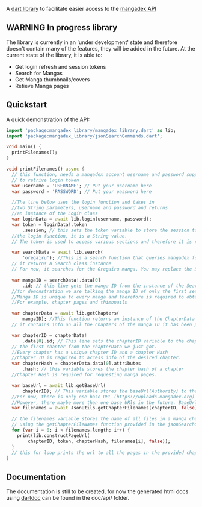 A [dart library](https://pub.dev/packages/mangadex_library) to facilitate easier access to the [mangadex API](https://api.mangadex.org)

## WARNING In progress library

The library is currently in an 'under development' state and therefore doesn't contain many of the features, they will be added in the future. At the current state of the library, it is able to:
 - Get login refresh and session tokens
 - Search for Mangas
 - Get Manga thumbnails/covers
 - Retieve Manga pages

## Quickstart

A quick demonstration of the API:

```dart
import 'package:mangadex_library/mangadex_library.dart' as lib;
import 'package:mangadex_library/jsonSearchCommands.dart';

void main() {
  printFilenames();
}

void printFilenames() async {
  // this function, needs a mangadex account username and password supplied
  // to retrive login token
  var username = 'USERNAME'; // Put your username here
  var password = 'PASSWORD'; // Put your password here

  //The line below uses the login function and takes in
  //two String parameters, username and password and returns
  //an instance of the Login class
  var loginData = await lib.login(username, password);
  var token = loginData!.token
      .session; // this sets the token variable to store the session token obtained using
  //the login function, it is a String value.
  // The token is used to access various sections and therefore it is recommended to be made accessible at all times.

  var searchData = await lib.search(
      'oregairu'); //This is a search function that queries mangadex for the name of a manga
  // it returns a Search class instance
  // For now, it searches for the Oregairu manga. You may replace the String value with your desired query.

  var mangaID = searchData!.data[0]
      .id; // this line gets the manga ID from the instance of the Search we just obtained
  //for demonstration we are talking the manga ID of only the first search result
  //Manga ID is unique to every manga and therefore is required to obtain any information regarding it
  //For example, chapter pages and thimbnails

  var chapterData = await lib.getChapters(
      mangaID); //This function returns an instance of the ChapterData class,
  // it contains info on all the chapters of the manga ID it has been provided.

  var chapterID = chapterData!
      .data[0].id; // This line sets the chapterID variable to the chapter id of
  // the first chapter from the chapterData we just got.
  //Every chapter has a usique chapter ID and a chapter Hash
  //Chapter ID is required to access info of the desired chapter.
  var chapterHash = chapterData.data[0].attributes
      .hash; // this variable stores the chapter hash of a chapter
  //Chapter Hash is required for requesting manga pages.

  var baseUrl = await lib.getBaseUrl(
      chapterID); // This variable stores the baseUrl(Authority) to the chapter we are looking for
  //For now, there is only one base URL (https://uploads.mangadex.org)
  //However, there maybe more than one base URls in the future. BaseUrl always requires chapter ID to obtain an address.
  var filenames = await JsonUtils.getChapterFilenames(chapterID, false);

  // the filenames variable stores the name of all files in a manga chapter
  // using the getChapterFileNames function provided in the jsonSearchCommands.dart file.
  for (var i = 0; i < filenames.length; i++) {
    print(lib.constructPageUrl(
        chapterID, token, chapterHash, filenames[i], false));
  }
  // this for loop prints the url to all the pages in the provided chapters.
}


```

## Documentation
The documentation is still to be created, for now the generated html docs using [dartdoc](https://pub.dev/packages/dartdoc) can be found in the doc/api/ folder.